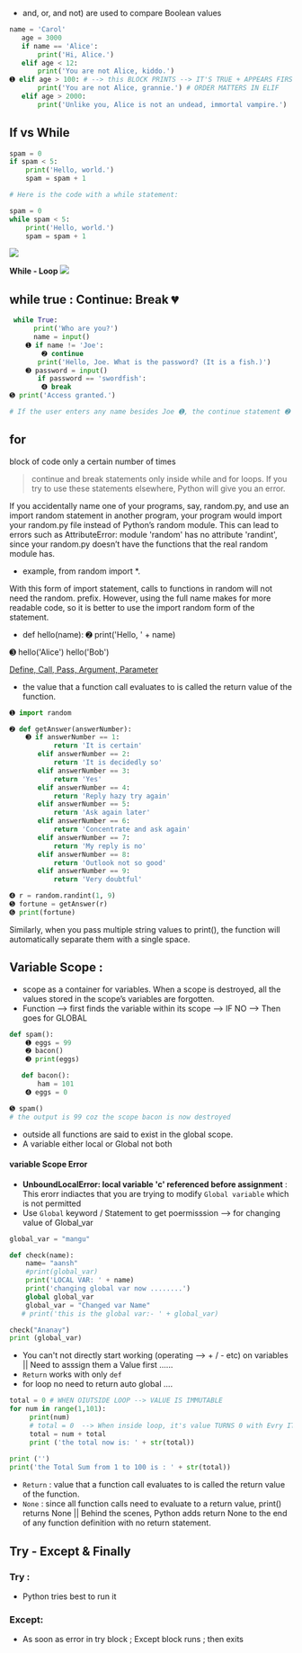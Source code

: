 - and, or, and not) are used to compare Boolean values
```py
name = 'Carol'
   age = 3000
   if name == 'Alice':
       print('Hi, Alice.')
   elif age < 12:
       print('You are not Alice, kiddo.')
➊ elif age > 100: # --> this BLOCK PRINTS --> IT'S TRUE + APPEARS FIRST
       print('You are not Alice, grannie.') # ORDER MATTERS IN ELIF
   elif age > 2000:
       print('Unlike you, Alice is not an undead, immortal vampire.')
````

## If vs While 

```py
spam = 0
if spam < 5:
    print('Hello, world.')
    spam = spam + 1

# Here is the code with a while statement:

spam = 0
while spam < 5:
    print('Hello, world.')
    spam = spam + 1
```
![](https://automatetheboringstuff.com/2e/images/000072.jpg)

**While - Loop**
![](https://automatetheboringstuff.com/2e/images/000112.jpg)

## while true : Continue: Break 💔
```py
 while True:
      print('Who are you?')
      name = input()
    ➊ if name != 'Joe':
        ➋ continue
       print('Hello, Joe. What is the password? (It is a fish.)')
    ➌ password = input()
       if password == 'swordfish':
        ➍ break
➎ print('Access granted.')    

# If the user enters any name besides Joe ➊, the continue statement ➋ causes the program execution to jump back to the start of the loop
```
## for 
block of code only a certain number of times

> continue and break statements only inside while and for loops. If you try to use these statements elsewhere, Python will give you an error.

If you accidentally name one of your programs, say, random.py, and use an import random statement in another program, your program would import your random.py file instead of Python’s random module. This can lead to errors such as AttributeError: module 'random' has no attribute 'randint', since your random.py doesn’t have the functions that the real random module has.

- example, from random import *.

With this form of import statement, calls to functions in random will not need the random. prefix. However, using the full name makes for more readable code, so it is better to use the import random form of the statement.

- def hello(name):
    ➋ print('Hello, ' + name)

➌ hello('Alice')
   hello('Bob')

[Define, Call, Pass, Argument, Parameter](https://automatetheboringstuff.com/2e/chapter3/#Define,%20Call,%20Pass,%20Argument,%20Parameter)

- the value that a function call evaluates to is called the return value of the function.

```py
➊ import random

➋ def getAnswer(answerNumber):
    ➌ if answerNumber == 1:
           return 'It is certain'
       elif answerNumber == 2:
           return 'It is decidedly so'
       elif answerNumber == 3:
           return 'Yes'
       elif answerNumber == 4:
           return 'Reply hazy try again'
       elif answerNumber == 5:
           return 'Ask again later'
       elif answerNumber == 6:
           return 'Concentrate and ask again'
       elif answerNumber == 7:
           return 'My reply is no'
       elif answerNumber == 8:
           return 'Outlook not so good'
       elif answerNumber == 9:
           return 'Very doubtful'

➍ r = random.randint(1, 9)
➎ fortune = getAnswer(r)
➏ print(fortune)
```

Similarly, when you pass multiple string values to print(), the function will automatically separate them with a single space. 

## Variable Scope : 
- scope as a container for variables. When a scope is destroyed, all the values stored in the scope’s variables are forgotten. 
- Function --> first finds the variable within its scope --> IF NO --> Then goes for GLOBAL
```py
def spam():
    ➊ eggs = 99
    ➋ bacon()
    ➌ print(eggs)

   def bacon():
       ham = 101
    ➍ eggs = 0

➎ spam()
# the output is 99 coz the scope bacon is now destroyed
````
- outside all functions are said to exist in the global scope.
- A variable either local or Global not both

#### variable Scope Error 
- **UnboundLocalError: local variable 'c' referenced before assignment** : This erorr indiactes that you are trying to modify `Global variable` which is not permitted
- Use `Global` keyword / Statement to get poermisssion --> for changing value of Global_var
```py
global_var = "mangu"

def check(name):
    name= "aansh"
    #print(global_var)
    print('LOCAL VAR: ' + name)
    print('changing global var now ........')
    global global_var
    global_var = "Changed var Name"
   # print('this is the global var:- ' + global_var)

check("Ananay")
print (global_var)
```
- You can't not directly start working (operating --> + / - etc) on variables || Need to asssign them a Value first ......
- `Return` works with only `def` 
- for loop no need to return auto global .... 

```py 
total = 0 # WHEN OIUTSIDE LOOP --> VALUE IS IMMUTABLE
for num in range(1,101):
     print(num)
     # total = 0  --> When inside loop, it's value TURNS 0 with Evry ITERATION
     total = num + total
     print ('the total now is: ' + str(total))
     
print ('')
print('the Total Sum from 1 to 100 is : ' + str(total))
```
- `Return` : value that a function call evaluates to is called the return value of the function.
- `None` : since all function calls need to evaluate to a return value, print() returns None
|| Behind the scenes, Python adds return None to the end of any function definition with no return statement.

## Try - Except & Finally
### Try : 
- Python tries best to run it 
### Except: 
- As soon as error in try block ; Except block runs ; then exits 
